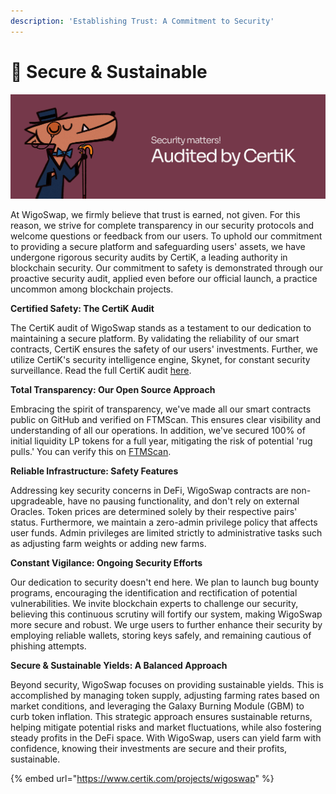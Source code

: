 ```yaml
---
description: 'Establishing Trust: A Commitment to Security'
---
```


# 🔐 Secure & Sustainable

![](../.gitbook/assets/Cover-CertiK.jpg)

At WigoSwap, we firmly believe that trust is earned, not given. For this reason, we strive for complete transparency in our security protocols and welcome questions or feedback from our users. To uphold our commitment to providing a secure platform and safeguarding users' assets, we have undergone rigorous security audits by CertiK, a leading authority in blockchain security. Our commitment to safety is demonstrated through our proactive security audit, applied even before our official launch, a practice uncommon among blockchain projects.



**Certified Safety: The CertiK Audit**

The CertiK audit of WigoSwap stands as a testament to our dedication to maintaining a secure platform. By validating the reliability of our smart contracts, CertiK ensures the safety of our users' investments. Further, we utilize CertiK's security intelligence engine, Skynet, for constant security surveillance. Read the full CertiK audit [here](https://www.certik.com/projects/wigoswap).



**Total Transparency: Our Open Source Approach**

Embracing the spirit of transparency, we've made all our smart contracts public on GitHub and verified on FTMScan. This ensures clear visibility and understanding of all our operations. In addition, we've secured 100% of initial liquidity LP tokens for a full year, mitigating the risk of potential 'rug pulls.' You can verify this on [FTMScan](https://ftmscan.com/tx/0x47e0c57c360b64a1e0be3696623bb8144ace737d433e6d83f9796e05007c7c41).



**Reliable Infrastructure: Safety Features**

Addressing key security concerns in DeFi, WigoSwap contracts are non-upgradeable, have no pausing functionality, and don't rely on external Oracles. Token prices are determined solely by their respective pairs' status. Furthermore, we maintain a zero-admin privilege policy that affects user funds. Admin privileges are limited strictly to administrative tasks such as adjusting farm weights or adding new farms.



**Constant Vigilance: Ongoing Security Efforts**

Our dedication to security doesn't end here. We plan to launch bug bounty programs, encouraging the identification and rectification of potential vulnerabilities. We invite blockchain experts to challenge our security, believing this continuous scrutiny will fortify our system, making WigoSwap more secure and robust. We urge users to further enhance their security by employing reliable wallets, storing keys safely, and remaining cautious of phishing attempts.



**Secure & Sustainable Yields: A Balanced Approach**

Beyond security, WigoSwap focuses on providing sustainable yields. This is accomplished by managing token supply, adjusting farming rates based on market conditions, and leveraging the Galaxy Burning Module (GBM) to curb token inflation. This strategic approach ensures sustainable returns, helping mitigate potential risks and market fluctuations, while also fostering steady profits in the DeFi space. With WigoSwap, users can yield farm with confidence, knowing their investments are secure and their profits, sustainable.



{% embed url="https://www.certik.com/projects/wigoswap" %}
